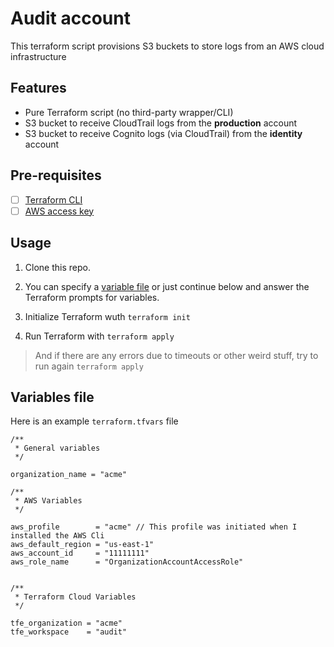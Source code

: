 # Audit account

This terraform script provisions S3 buckets to store logs from an AWS cloud infrastructure

## Features

- Pure Terraform script (no third-party wrapper/CLI)
- S3 bucket to receive CloudTrail logs from the **production** account
- S3 bucket to receive Cognito logs (via CloudTrail) from the **identity** account

## Pre-requisites

- [ ] [Terraform CLI](https://learn.hashicorp.com/terraform/getting-started/install.html)
- [ ] [AWS access key](https://console.aws.amazon.com/iam/home#/security_credentials)

## Usage

1. Clone this repo.

2. You can specify a [variable file](#variables-file) or just continue below and answer the Terraform prompts for variables.

3. Initialize Terraform wuth `terraform init`

4. Run Terraform with `terraform apply`

> And if there are any errors due to timeouts or other weird stuff, try to run again `terraform apply`

## Variables file

Here is an example `terraform.tfvars` file

```hcl
/**
 * General variables
 */

organization_name = "acme"

/**
 * AWS Variables
 */

aws_profile        = "acme" // This profile was initiated when I installed the AWS Cli
aws_default_region = "us-east-1"
aws_account_id     = "11111111"
aws_role_name      = "OrganizationAccountAccessRole"


/**
 * Terraform Cloud Variables
 */

tfe_organization = "acme"
tfe_workspace    = "audit"
```
